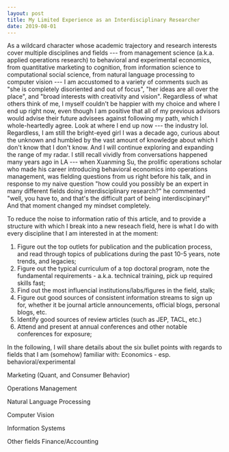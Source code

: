 ```yaml
---
layout: post
title: My Limited Experience as an Interdisciplinary Researcher
date: 2019-08-01
---
```

As a wildcard character whose academic trajectory and research interests cover multiple disciplines and fields --- from management science (a.k.a. applied operations research) to behavioral and experimental economics, from quantitative marketing to cognition, from information science to computational social science, from natural language processing to computer vision --- I am accustomed to a variety of comments such as "she is completely disoriented and out of focus", "her ideas are all over the place", and "broad interests with creativity and vision". 
Regardless of what others think of me, I myself couldn't be happier with my choice and where I end up right now, even though I am positive that all of my previous advisors would advise their future advisees against following my path, which I whole-heartedly agree. Look at where I end up now --- the industry lol.
Regardless, I am still the bright-eyed girl I was a decade ago, curious about the unknown and humbled by the vast amount of knowledge about which I don't know that I don't know. And I will continue exploring and expanding the range of my radar. I still recall vividly from conversations happened many years ago in LA --- when Xuanming Su, the prolific operations scholar who made his career introducing behavioral economics into operations management, was fielding questions from us right before his talk, and in response to my naive question "how could you possibly be an expert in many different fields doing interdisciplinary research?" he commented "well, you have to, and that's the difficult part of being interdiscipinary!" And that moment changed my mindset completely.

To reduce the noise to information ratio of this article, and to provide a structure with which I break into a new reseach field, here is what I do with every discipline that I am interested in at the moment:
1. Figure out the top outlets for publication and the publication process, and read through topics of publications during the past 10-5 years, note trends, and legacies;
2. Figure out the typical curriculum of a top doctoral program, note the fundamental requirements - a.k.a. technical training, pick up required skills fast;
3. Find out the most influencial institutions/labs/figures in the field, stalk;
4. Figure out good sources of consistent information streams to sign up for, whether it be journal article announcements, official blogs, personal blogs, etc.
5. Identify good sources of review articles (such as JEP,  TACL, etc.)
6. Attend and present at annual conferences and other notable conferences for exposure;

In the following, I will share details about the six bullet points with regards to fields that I am (somehow) familiar with:
Economics - esp. behavioral/experimental

Marketing (Quant, and Consumer Behavior)

Operations Management

Natural Language Processing

Computer Vision

Information Systems

Other fields
Finance/Accounting
